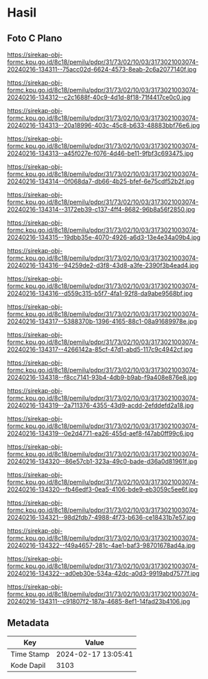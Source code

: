 # Hasil

## Foto C Plano

https://sirekap-obj-formc.kpu.go.id/8c18/pemilu/pdpr/31/73/02/10/03/3173021003074-20240216-134311--75acc02d-6624-4573-8eab-2c6a2077140f.jpg

https://sirekap-obj-formc.kpu.go.id/8c18/pemilu/pdpr/31/73/02/10/03/3173021003074-20240216-134312--c2c1688f-40c9-4d1d-8f18-71f4417ce0c0.jpg

https://sirekap-obj-formc.kpu.go.id/8c18/pemilu/pdpr/31/73/02/10/03/3173021003074-20240216-134313--20a18996-403c-45c8-b633-48883bbf76e6.jpg

https://sirekap-obj-formc.kpu.go.id/8c18/pemilu/pdpr/31/73/02/10/03/3173021003074-20240216-134313--a45f027e-f076-4d46-be11-9fbf3c693475.jpg

https://sirekap-obj-formc.kpu.go.id/8c18/pemilu/pdpr/31/73/02/10/03/3173021003074-20240216-134314--0f068da7-db66-4b25-bfef-6e75cdf52b2f.jpg

https://sirekap-obj-formc.kpu.go.id/8c18/pemilu/pdpr/31/73/02/10/03/3173021003074-20240216-134314--3172eb39-c137-4ff4-8682-96b8a56f2850.jpg

https://sirekap-obj-formc.kpu.go.id/8c18/pemilu/pdpr/31/73/02/10/03/3173021003074-20240216-134315--19dbb35e-4070-4926-a6d3-13e4e34a09b4.jpg

https://sirekap-obj-formc.kpu.go.id/8c18/pemilu/pdpr/31/73/02/10/03/3173021003074-20240216-134316--94259de2-d3f8-43d8-a3fe-2390f3b4ead4.jpg

https://sirekap-obj-formc.kpu.go.id/8c18/pemilu/pdpr/31/73/02/10/03/3173021003074-20240216-134316--d559c315-b5f7-4fa1-92f8-da9abe9568bf.jpg

https://sirekap-obj-formc.kpu.go.id/8c18/pemilu/pdpr/31/73/02/10/03/3173021003074-20240216-134317--5388370b-1396-4165-88c1-08a91689978e.jpg

https://sirekap-obj-formc.kpu.go.id/8c18/pemilu/pdpr/31/73/02/10/03/3173021003074-20240216-134317--4266142a-85cf-47d1-abd5-117c9c4942cf.jpg

https://sirekap-obj-formc.kpu.go.id/8c18/pemilu/pdpr/31/73/02/10/03/3173021003074-20240216-134318--f8cc7141-93b4-4db9-b9ab-f9a408e876e8.jpg

https://sirekap-obj-formc.kpu.go.id/8c18/pemilu/pdpr/31/73/02/10/03/3173021003074-20240216-134319--2a711376-4355-43d9-acdd-2efddefd2a18.jpg

https://sirekap-obj-formc.kpu.go.id/8c18/pemilu/pdpr/31/73/02/10/03/3173021003074-20240216-134319--0e2d4771-ea26-455d-aef8-f47ab0ff99c6.jpg

https://sirekap-obj-formc.kpu.go.id/8c18/pemilu/pdpr/31/73/02/10/03/3173021003074-20240216-134320--86e57cb1-323a-49c0-bade-d36a0d81961f.jpg

https://sirekap-obj-formc.kpu.go.id/8c18/pemilu/pdpr/31/73/02/10/03/3173021003074-20240216-134320--fb46edf3-0ea5-4106-bde9-eb3059c5ee6f.jpg

https://sirekap-obj-formc.kpu.go.id/8c18/pemilu/pdpr/31/73/02/10/03/3173021003074-20240216-134321--98d2fdb7-4988-4f73-b636-ce18431b7e57.jpg

https://sirekap-obj-formc.kpu.go.id/8c18/pemilu/pdpr/31/73/02/10/03/3173021003074-20240216-134322--f49a4657-281c-4ae1-baf3-98701678ad4a.jpg

https://sirekap-obj-formc.kpu.go.id/8c18/pemilu/pdpr/31/73/02/10/03/3173021003074-20240216-134322--ad0eb30e-534a-42dc-a0d3-9919abd7577f.jpg

https://sirekap-obj-formc.kpu.go.id/8c18/pemilu/pdpr/31/73/02/10/03/3173021003074-20240216-134311--c91807f2-187a-4685-8ef1-14fad23b4106.jpg


## Metadata

| Key        | Value               |
| ---------- | ------------------- |
| Time Stamp | 2024-02-17 13:05:41 |
| Kode Dapil | 3103                |




